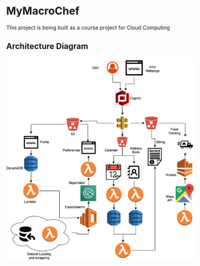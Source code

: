 # MyMacroChef

This project is being built as a course project for Cloud Computing

## Architecture Diagram

![diagram](architecture.png)
